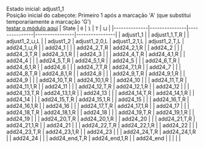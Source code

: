 Estado inicial: adjust1_1<br>
Posição inicial do cabeçote: Primeiro 1 após a marcação 'A' (que substitui temporariamente a marcação 'G')<br>
[testar o módulo aqui](https://github.com/SauloSamps/TimeCalculator/blob/main/caso%202/3.2.1.txt)
| State        | `0`           | `1`           | `T`           | ⊔             |
|--------------|---------------|---------------|----------------|----------------|
| adjust1_1    |               | adjust1_1,T,R |                | adjust1_2,⊔,L  |
| adjust1_2    | adjust1_2,0,L | adjust1_2,1,L | adjust1_2,T,L  | add24_1,⊔,R    |
| add24_1      |               |               | add24_2,T,R    | add24_2,1,R    |
| add24_2      |               |               | add24_3,T,R    | add24_3,1,R    |
| add24_3      |               |               | add24_4,T,R    | add24_4,1,R    |
| add24_4      |               |               | add24_5,T,R    | add24_5,1,R    |
| add24_5      |               |               | add24_6,T,R    | add24_6,1,R    |
| add24_6      |               |               | add24_7,T,R    | add24_7,1,R    |
| add24_7      |               |               | add24_8,T,R    | add24_8,1,R    |
| add24_8      |               |               | add24_9,T,R    | add24_9,1,R    |
| add24_9      |               |               | add24_10,T,R   | add24_10,1,R   |
| add24_10     |               |               | add24_11,T,R   | add24_11,1,R   |
| add24_11     |               |               | add24_12,T,R   | add24_12,1,R   |
| add24_12     |               |               | add24_13,T,R   | add24_13,1,R   |
| add24_13     |               |               | add24_14,T,R   | add24_14,1,R   |
| add24_14     |               |               | add24_15,T,R   | add24_15,1,R   |
| add24_15     |               |               | add24_16,T,R   | add24_16,1,R   |
| add24_16     |               |               | add24_17,T,R   | add24_17,1,R   |
| add24_17     |               |               | add24_18,T,R   | add24_18,1,R   |
| add24_18     |               |               | add24_19,T,R   | add24_19,1,R   |
| add24_19     |               |               | add24_20,T,R   | add24_20,1,R   |
| add24_20     |               |               | add24_21,T,R   | add24_21,1,R   |
| add24_21     |               |               | add24_22,T,R   | add24_22,1,R   |
| add24_22     |               |               | add24_23,T,R   | add24_23,1,R   |
| add24_23     |               |               | add24_24,T,R   | add24_24,1,R   |
| add24_24     |               |               | add24_end,T,R  | add24_end,1,R  |
| add24_end    |               |               |                |                |

